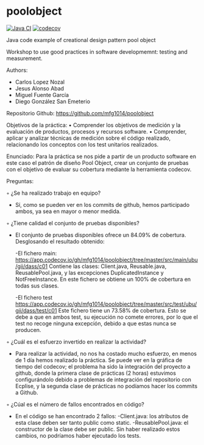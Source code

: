 poolobject
==========

[![Java CI](https://github.com/mfg1014/poolobject/actions/workflows/ci.yml/badge.svg)](https://github.com/mfg1014/poolobject/actions/workflows/ci.yml) [![codecov](https://codecov.io/gh/mfg1014/poolobject/branch/master/graph/badge.svg)](https://app.codecov.io/gh/mfg1014/poolobject)

Java code example of creational design pattern pool object

Workshop to use good practices in software developmemnt: testing and measurement.

Authors:

- Carlos Lopez Nozal
- Jesus Alonso Abad
- Miguel Fuente García
- Diego González San Emeterio


Repositorio Github: https://github.com/mfg1014/poolobject

Objetivos de la práctica:
• Comprender los objetivos de medición y la evaluación de productos, procesos y recursos software.
• Comprender, aplicar y analizar técnicas de medición sobre el código realizado, relacionando los conceptos con los test unitarios realizados.

Enunciado:
Para la práctica se nos pide a partir de un producto software en este caso el patrón de diseño Pool Object, crear un conjunto de pruebas con el objetivo de evaluar su cobertura mediante la herramienta codecov.


Preguntas:

◦ ¿Se ha realizado trabajo en equipo?
- Sí, como se pueden ver en los commits de github, hemos participado ambos, ya sea en mayor o menor medida.

◦ ¿Tiene calidad el conjunto de pruebas disponibles?
- El conjunto de pruebas disponibles ofrece un 84.09% de cobertura. Desglosando el resultado obtenido:

	-El fichero main: https://app.codecov.io/gh/mfg1014/poolobject/tree/master/src/main/ubu/gii/dass/c01
	Contiene las clases: Client.java, Reusable.java, ReusablePool.java, y las excepciones DuplicatedInstance y NotFreeInstance. En este fichero se obtiene un 100% de cobertura en todas sus clases.

	-El fichero test https://app.codecov.io/gh/mfg1014/poolobject/tree/master/src/test/ubu/gii/dass/test/c01
	Este fichero tiene un 73.58% de cobertura. Esto se debe a que en ambos test, su ejecución no comete errores, por lo que el test no recoge ninguna excepción, debido a que estas nunca se producen.

◦ ¿Cuál es el esfuerzo invertido en realizar la actividad?
- Para realizar la actividad, no nos ha costado mucho esfuerzo, en menos de 1 día hemos realizado la práctica. Se puede ver en la gráfica de tiempo del codecov; el problema ha sido la integración del proyecto a github, donde la primera clase de prácticas (2 horas) estuvimos configurándolo debido a problemas de integración del repositorio con Ecplise, y la segunda clase de prácticas no podíamos hacer los commits a Github.

◦ ¿Cúal es el número de fallos encontrados en código?

- En el código se han encontrado 2 fallos:
	-Client.java: los atributos de esta clase deben ser tanto public como static.
	-ReusablePool.java: el constructor de la clase debe ser public.
	Sin haber realizado estos cambios, no podríamos haber ejecutado los tests.

